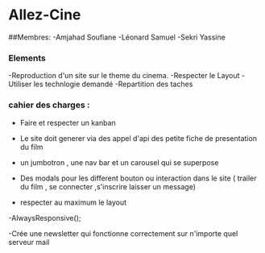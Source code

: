 # Allez-Cine

##Membres:
-Amjahad Soufiane
-Léonard Samuel 
-Sekri Yassine

### Elements
-Reproduction d'un site sur le theme du cinema.
-Respecter le Layout
-Utiliser les technlogie demandé 
-Repartition des taches 

### cahier des charges :
- Faire et respecter un kanban

- Le site doit generer via des appel d'api des petite fiche de presentation du film

- un jumbotron , une nav bar et un carousel qui se superpose

- Des modals pour les different bouton ou interaction dans le site ( trailer du film , se connecter ,s'inscrire laisser un message)

- respecter au maximum le layout

-AlwaysResponsive();

-Crée une newsletter qui fonctionne correctement sur n'importe quel serveur mail

